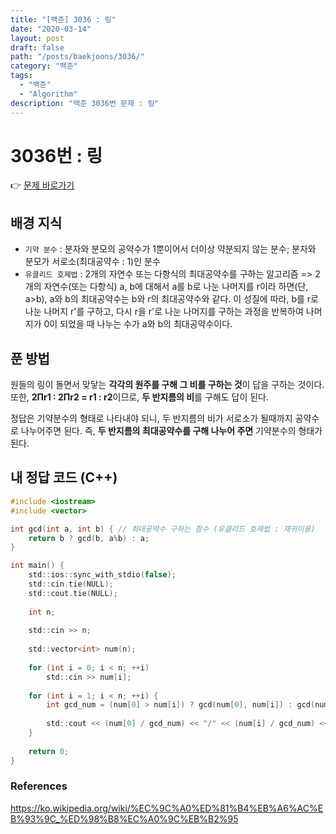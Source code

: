 ```yaml
---
title: "[백준] 3036 : 링"
date: "2020-03-14"
layout: post
draft: false
path: "/posts/baekjoons/3036/"
category: "백준"
tags:
  - "백준"
  - "Algorithm"
description: "백준 3036번 문제 : 링"
---
```


# 3036번 : 링

👉 [문제 바로가기](https://www.acmicpc.net/problem/3036)



## 배경 지식
- `기약 분수` : 분자와 분모의 공약수가 1뿐이어서 더이상 약분되지 않는 분수; 분자와 분모가 서로소(최대공약수 : 1)인 분수
- `유클리드 호제법` : 2개의 자연수 또는 다항식의 최대공약수를 구하는 알고리즘 => 2개의 자연수(또는 다항식) a, b에 대해서 a를 b로 나눈 나머지를 r이라 하면(단, a>b), a와 b의 최대공약수는 b와 r의 최대공약수와 같다. 이 성질에 따라, b를 r로 나눈 나머지 r'를 구하고, 다시 r을 r'로 나눈 나머지를 구하는 과정을 반복하여 나머지가 0이 되었을 때 나누는 수가 a와 b의 최대공약수이다.



## 푼 방법
원들의 링이 돌면서 맞닿는 **각각의 원주를 구해 그 비를 구하는 것**이 답을 구하는 것이다. 또한, **2Πr1 : 2Πr2 = r1 : r2**이므로, **두 반지름의 비**를 구해도 답이 된다.

정답은 기약분수의 형태로 나타내야 되니, 두 반지름의 비가 서로소가 될때까지 공약수로 나누어주면 된다. 즉, **두 반지름의 최대공약수를 구해 나누어 주면** 기약분수의 형태가 된다.


## 내 정답 코드 (C++)

~~~c
#include <iostream>
#include <vector>

int gcd(int a, int b) { // 최대공약수 구하는 함수 (유클리드 호제법 : 재귀이용)
	return b ? gcd(b, a%b) : a;
}

int main() {
	std::ios::sync_with_stdio(false);
	std::cin.tie(NULL); 
	std::cout.tie(NULL);
	
	int n;
	
	std::cin >> n;
	
	std::vector<int> num(n);
	
	for (int i = 0; i < n; ++i)
		std::cin >> num[i];
	
	for (int i = 1; i < n; ++i) {
		int gcd_num = (num[0] > num[i]) ? gcd(num[0], num[i]) : gcd(num[i], num[0]);
		
		std::cout << (num[0] / gcd_num) << "/" << (num[i] / gcd_num) << '\n';
	}
	
	return 0;
}
~~~

### References
https://ko.wikipedia.org/wiki/%EC%9C%A0%ED%81%B4%EB%A6%AC%EB%93%9C_%ED%98%B8%EC%A0%9C%EB%B2%95